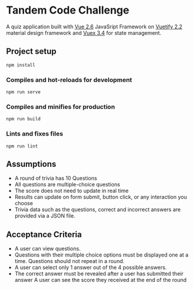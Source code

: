 # Tandem Code Challenge

A quiz application built with [Vue 2.6](https://vuejs.org/) JavaSript Framework on [Vuetify 2.2](https://vuetifyjs.com/en/) material design framework and [Vuex 3.4](https://vuex.vuejs.org/) for state management.

## Project setup
```
npm install
```

### Compiles and hot-reloads for development
```
npm run serve
```

### Compiles and minifies for production
```
npm run build
```

### Lints and fixes files
```
npm run lint
```

## Assumptions
- A round of trivia has 10 Questions
- All questions are multiple-choice questions
- The score does not need to update in real time
- Results can update on form submit, button click, or any interaction you choose
- Trivia data such as the questions, correct and incorrect answers are provided via a JSON file.

## Acceptance Criteria
- A user can view questions.
- Questions with their multiple choice options must be displayed one at a time. Questions should not repeat in a round.
- A user can select only 1 answer out of the 4 possible answers.
- The correct answer must be revealed after a user has submitted their answer A user can see the score they received at the end of the round